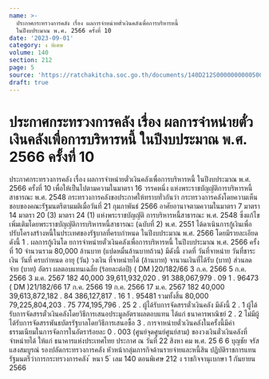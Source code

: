 ```yaml
---
name: >-
  ประกาศกระทรวงการคลัง เรื่อง ผลการจำหน่ายตั๋วเงินคลังเพื่อการบริหารหนี้
  ในปีงบประมาณ พ.ศ. 2566 ครั้งที่ 10
date: '2023-09-01'
category: ง พิเศษ
volume: 140
section: 212
page: 5
source: 'https://ratchakitcha.soc.go.th/documents/140D212S0000000000500.pdf'
draft: true
---
```


# ประกาศกระทรวงการคลัง เรื่อง ผลการจำหน่ายตั๋วเงินคลังเพื่อการบริหารหนี้ ในปีงบประมาณ พ.ศ. 2566 ครั้งที่ 10

ประกาศกระทรวงการคลัง เรื่อง ผลการจำหน่ายตั๋วเงินคลังเพื่อการบริหารหนี้ ในปีงบประมาณ พ.ศ. 2566 ครั้งที่ 10 เพื่อให้เป็นไปตามความในมาตรา 16 วรรคหนึ่ง แห่งพระราชบัญญัติการบริหารหนี้สาธารณะ พ.ศ. 2548 กระทรวงการคลังขอประกาศให้ทราบทั่วกันว่า กระทรวงการคลังโดยความเห็นชอบของคณะรัฐมนตรีตามมติเมื่อวันที่ 21 กุมภาพันธ์ 2566 อาศัยอานาจตามความในมาตรา 7 มาตรา 14 มาตรา 20 (3) มาตรา 24 (1) แห่งพระราชบัญญัติ การบริหารหนี้สาธารณะ พ.ศ. 2548 ซึ่งแก้ไขเพิ่มเติมโดยพระราชบัญญัติการบริหารหนี้สาธารณะ (ฉบับที่ 2) พ.ศ. 2551 ได้ดาเนินการกู้เงินเพื่อปรับโครงสร้างหนี้ในประเทศของรัฐบาลที่ครบกำหนด ในปีงบประมาณ พ.ศ. 2566 โดยมีรายละเอียด ดังนี้ 1 . ผลการกู้เงินโด ยการจำหน่ายตั๋วเงินคลังเพื่อการบริหารหนี้ ในปีงบประมาณ พ.ศ. 2566 ครั้งที่ 10 จำนวนรวม 80,000 ล้านบาท (แปดหมื่นล้านบาทถ้วน) มีดังนี้ งวดที่ วันที่จาหน่าย วันที่ชาระเงิน วันที่ ครบกำหนด อายุ (วัน) วงเงิน ที่จาหน่ายได้ (ล้านบาท) จานวนเงินที่ได้รับ (บาท) ส่วนลดจ่าย (บาท) อัตรา ผลตอบแทนเฉลี่ย (ร้อยละต่อปี) ( DM )20/182/66 3 ก.ค. 2566 5 ก.ค. 2566 3 ม.ค. 2567 182 40,000 39,611,932,020 . 91 388,067,979 . 09 1 . 96473 ( DM )21/182/66 17 ก.ค. 2566 19 ก.ค. 2566 17 ม.ค. 2567 182 40,000 39,613,872,182 . 84 386,127,817 . 16 1 . 95481 รวมทั้งสิ้น 80,000 79,225,804,203 . 75 774,195,796 . 25 2 . ผู้ได้รับการจัดสรรตั๋วเงินคลัง มีดังนี้ 2 . 1 ผู้ได้รับการจัดสรรตั๋วเงินคลังโดยวิธีการเสนอประมูลอัตราผลตอบแทน ได้แก่ ธนาคารพาณิชย์ 2 . 2 ไม่มีผู้ได้รับการจัดสรรพันธบัตรรัฐบาลโดยวิธีการเสนอซื้อ 3 . การจาหน่ายตั๋วเงินคลังในครั้งนี้มีค่าธรรมเนียมในการจัดการในอัตราร้อยละ 0 . 003 (ศูนย์จุดศูนย์ศูนย์สาม) ของวงเงินตั๋วเงินคลังที่จำหน่ายได้ ให้แก่ ธนาคารแห่งประเทศไทย ประกาศ ณ วันที่ 22 สิงหา คม พ.ศ. 25 6 6 บุญชัย จรัสแสงสมบูรณ์ รองปลัดกระทรวงการคลัง หัวหน้ากลุ่มภารกิจด้านรายจ่ายและหนี้สิน ปฏิบัติราชการแทน รัฐมนตรีว่าการกระทรวงการคลัง ้ หนา 5 ่ เลม 140 ตอนพิเศษ 212 ง ราชกิจจานุเบกษา 1 กันยายน 2566
